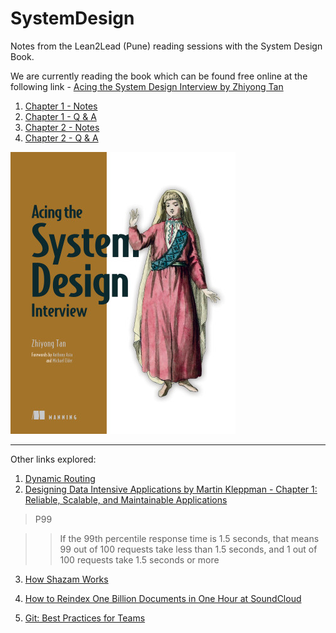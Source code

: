 # SystemDesign

Notes from the Lean2Lead (Pune) reading sessions with the System Design Book.

We are currently reading the book which can be found free online at the following link -
[Acing the System Design Interview by Zhiyong Tan ](https://www.manning.com/books/acing-the-system-design-interview)

1. [Chapter 1 - Notes](https://github.com/vidyabhandary/SystemDesign/blob/a8c96f6240a8f03f87059cf7dc76ddd228981c55/Chapter1_Notes.md)
2. [Chapter 1 - Q & A](https://github.com/vidyabhandary/SystemDesign/blob/a8c96f6240a8f03f87059cf7dc76ddd228981c55/Chapter1_QnA.md)
3. [Chapter 2 - Notes](https://github.com/vidyabhandary/SystemDesign/blob/3be4beb117663784d0ca06b0d5659d27f4fb4421/Chapter2_Notes.md)
4. [Chapter 2 - Q & A](https://github.com/vidyabhandary/SystemDesign/blob/3be4beb117663784d0ca06b0d5659d27f4fb4421/Chapter2_QnA.md)

![](https://github.com/vidyabhandary/SystemDesign/blob/a30486c55cc9e5adee41fcb4266a330dd897e705/imgs/Tan-HI.png)

---

Other links explored:

1. [Dynamic Routing](https://github.com/vidyabhandary/til/blob/master/misc/Dynamic_Routing.md)
2. [Designing Data Intensive Applications by Martin Kleppman - Chapter 1: Reliable, Scalable, and Maintainable Applications](https://dataintensive.net/)

> P99

> > If the 99th percentile response time is 1.5 seconds, that means 99 out of 100 requests take less than 1.5 seconds, and 1 out of 100 requests take 1.5 seconds or more

3. [How Shazam Works](https://www.youtube.com/watch?v=kMNSAhsyiDg)

4. [How to Reindex One Billion Documents in One Hour at SoundCloud](https://developers.soundcloud.com/blog/how-to-reindex-1-billion-documents-in-1-hour-at-soundcloud)

5. [Git: Best Practices for Teams](https://www.youtube.com/watch?v=Hd_BMpn4sBA)
